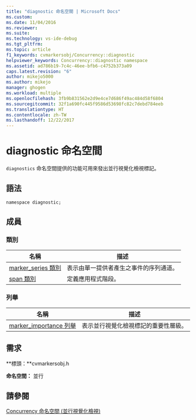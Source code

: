 ```yaml
---
title: "diagnostic 命名空間 | Microsoft Docs"
ms.custom: 
ms.date: 11/04/2016
ms.reviewer: 
ms.suite: 
ms.technology: vs-ide-debug
ms.tgt_pltfrm: 
ms.topic: article
f1_keywords: cvmarkersobj/Concurrency::diagnostic
helpviewer_keywords: Concurrency::diagnostic namespace
ms.assetid: ad786b19-7c4c-46ee-bfb6-c4752b373a09
caps.latest.revision: "6"
author: mikejo5000
ms.author: mikejo
manager: ghogen
ms.workload: multiple
ms.openlocfilehash: 3fb9b831562e2d9e4ce7d686f49ac484d58f6804
ms.sourcegitcommit: 32f1a690fc445f9586d53698fc82c7debd784eeb
ms.translationtype: HT
ms.contentlocale: zh-TW
ms.lasthandoff: 12/22/2017
---
```

# <a name="diagnostic-namespace"></a>diagnostic 命名空間
`diagnostics` 命名空間提供的功能可用來發出並行視覺化檢視標記。  
  
## <a name="syntax"></a>語法  
  
```  
namespace diagnostic;  
```  
  
## <a name="members"></a>成員  
  
### <a name="classes"></a>類別  
  
|名稱|描述|  
|----------|-----------------|  
|[marker_series 類別](../profiling/marker-series-class.md)|表示由單一提供者產生之事件的序列通道。|  
|[span 類別](../profiling/span-class.md)|定義應用程式階段。|  
  
### <a name="enumerations"></a>列舉  
  
|名稱|描述|  
|----------|-----------------|  
|[marker_importance 列舉](../profiling/marker-importance-enumeration.md)|表示並行視覺化檢視標記的重要性層級。|  
  
## <a name="requirements"></a>需求  
 **標頭：**cvmarkersobj.h  
  
 **命名空間：** 並行  
  
## <a name="see-also"></a>請參閱  
 [Concurrency 命名空間 (並行視覺化檢視)](../profiling/concurrency-namespace-concurrency-visualizer.md)